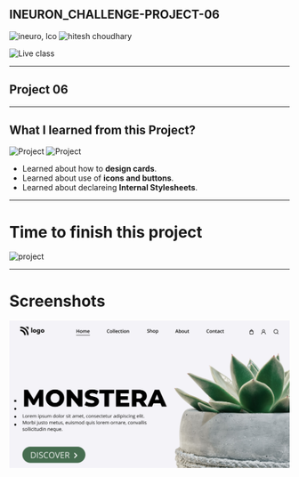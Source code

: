 
## INEURON_CHALLENGE-PROJECT-06
![ineuro, lco](https://img.shields.io/badge/iNeuron-LCO-green)
![hitesh choudhary](https://img.shields.io/badge/Hitesh%20Choudhary-Full%20Stack%20JavaScript%20Bootcamp-lightgrey)


![Live class](https://img.shields.io/badge/LIVE--CLASS-PROJECT--06-red)

---

## Project 06

---

## What I learned from this Project?
![Project](https://img.shields.io/badge/HTML-orange?style=for-the-badge&logo=appveyor)
![Project](https://img.shields.io/badge/css-green?style=for-the-badge&logo=appveyor)


- Learned about how to **design cards**.
- Learned about use of **icons and buttons**.
- Learned about declareing **Internal Stylesheets**.

---

# Time to finish this project
![project](https://img.shields.io/badge/TIME%20TO%20FINISH%20THE%20PROJECT-3%20HOUR%2030MINUTE-blue)

---
# Screenshots
![](./thumbnail.png)